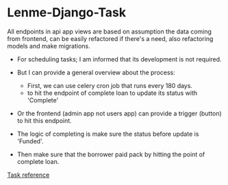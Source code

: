 # Lenme-Django-Task

All endpoints in api app views are based on assumption the data coming from frontend, can be easily refactored if there's a need, also refactoring models and make migrations. 

- For scheduling tasks; I am informed that its development is not required. 
- But I can provide a general overview about the process: 
  
   - First, we can use celery cron job that runs every 180 days. 
   - to hit the endpoint of complete loan to update its status with 'Complete'
   
- Or the frontend (admin app not users app) can provide a trigger (button) to hit this endpoint. 
   

- The logic of completing is make sure the status before update is 'Funded'. 
- Then make sure that the borrower paid pack by hitting the point of complete loan. 






<a href="https://lenme.com/backend-test/">  Task reference </a> 
